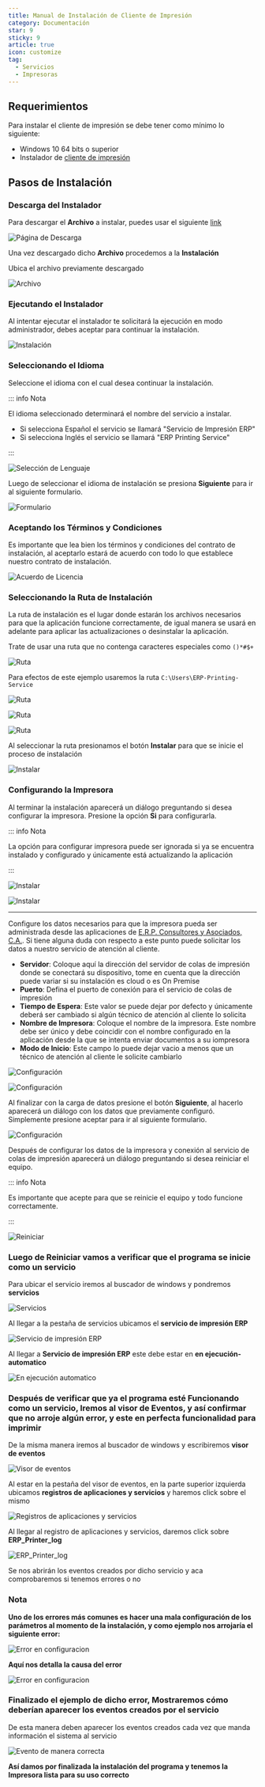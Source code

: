 ```yaml
---
title: Manual de Instalación de Cliente de Impresión
category: Documentación
star: 9
sticky: 9
article: true
icon: customize
tag:
  - Servicios
  - Impresoras
---
```


## Requerimientos

Para instalar el cliente de impresión se debe tener como mínimo lo siguiente:

- Windows 10 64 bits o superior
- Instalador de [cliente de impresión](../../../downloads/updates/devices/printers)

## Pasos de Instalación

### Descarga del Instalador

Para descargar el **Archivo** a instalar, puedes usar el siguiente [link](../../../downloads/updates/devices/printers)

![Página de Descarga](/assets/img/docs/fiscal-printer/download-page.png)

Una vez descargado dicho **Archivo** procedemos a la **Instalación**

Ubica el archivo previamente descargado

![Archivo](/assets/img/docs/fiscal-printer/previously-downloaded-file.png)

### Ejecutando el Instalador

Al intentar ejecutar el instalador te solicitará la ejecución en modo administrador, debes aceptar para continuar la instalación.

![Instalación](/assets/img/docs/fiscal-printer/setup.png)

### Seleccionando el Idioma

Seleccione el idioma con el cual desea continuar la instalación.

::: info Nota

El idioma seleccionado determinará el nombre del servicio a instalar.

- Si selecciona Español el servicio se llamará "Servicio de Impresión ERP"
- Si selecciona Inglés el servicio se llamará "ERP Printing Service"

:::

![Selección de Lenguaje](/assets/img/docs/fiscal-printer/select-language.png)

Luego de seleccionar el idioma de instalación se presiona **Siguiente** para ir al siguiente formulario.

![Formulario](/assets/img/docs/fiscal-printer/setup-2.png)

### Aceptando los Términos y Condiciones

Es importante que lea bien los términos y condiciones del contrato de instalación, al aceptarlo estará de acuerdo con todo lo que establece nuestro contrato de instalación.

![Acuerdo de Licencia](/assets/img/docs/fiscal-printer/terms-and-conditions.png)

### Seleccionando la Ruta de Instalación

La ruta de instalación es el lugar donde estarán los archivos necesarios para que la aplicación funcione correctamente, de igual manera se usará en adelante para aplicar las actualizaciones o desinstalar la aplicación.

Trate de usar una ruta que no contenga caracteres especiales como `()*#$+`

![Ruta](/assets/img/docs/fiscal-printer/path.png)

Para efectos de este ejemplo usaremos la ruta `C:\Users\ERP-Printing-Service`

![Ruta](/assets/img/docs/fiscal-printer/path-2.png)

![Ruta](/assets/img/docs/fiscal-printer/path-3.png)

![Ruta](/assets/img/docs/fiscal-printer/path-4.png)

Al seleccionar la ruta presionamos el botón **Instalar** para que se inicie el proceso de instalación

![Instalar](/assets/img/docs/fiscal-printer/install.png)

### Configurando la Impresora

Al terminar la instalación aparecerá un diálogo preguntando si desea configurar la impresora. Presione la opción **Si** para configurarla.

::: info Nota

La opción para configurar impresora puede ser ignorada si ya se encuentra instalado y configurado y únicamente está actualizando la aplicación

:::

![Instalar](/assets/img/docs/fiscal-printer/installation.png)

![Instalar](/assets/img/docs/fiscal-printer/question.png)

---

Configure los datos necesarios para que la impresora pueda ser administrada desde las aplicaciones de [E.R.P. Consultores y Asociados, C.A.](http://erpya.com). Si tiene alguna duda con respecto a este punto puede solicitar los datos a nuestro servicio de atención al cliente.

- **Servidor**: Coloque aquí la dirección del servidor de colas de impresión donde se conectará su dispositivo, tome en cuenta que la dirección puede variar si su instalación es cloud o es On Premise
- **Puerto**: Defina el puerto de conexión para el servicio de colas de impresión
- **Tiempo de Espera**: Este valor se puede dejar por defecto y únicamente deberá ser cambiado si algún técnico de atención al cliente lo solicita
- **Nombre de Impresora**: Coloque el nombre de la impresora. Este nombre debe ser único y debe coincidir con el nombre configurado en la aplicación desde la que se intenta enviar documentos a su iompresora
- **Modo de Inicio**: Este campo lo puede dejar vacio a menos que un técnico de atención al cliente le solicite cambiarlo

![Configuración](/assets/img/docs/fiscal-printer/print-config.png)

![Configuración](/assets/img/docs/fiscal-printer/print-config-2.png)

Al finalizar con la carga de datos presione el botón **Siguiente**, al hacerlo aparecerá un diálogo con los datos que previamente configuró. Simplemente presione aceptar para ir al siguiente formulario.

![Configuración](/assets/img/docs/fiscal-printer/print-config-3.png)

Después de configurar los datos de la impresora y conexión al servicio de colas de impresión aparecerá un diálogo preguntando si desea reiniciar el equipo.

::: info Nota

Es importante que acepte para que se reinicie el equipo y todo funcione correctamente.

:::

![Reiniciar](/assets/img/docs/fiscal-printer/restart.png)

### Luego de Reiniciar vamos a verificar que el programa se inicie como un servicio

Para ubicar el servicio iremos al buscador de windows y pondremos **servicios**

![Servicios](/assets/img/docs/fiscal-printer/image.png)

Al llegar a la pestaña de servicios ubicamos el **servicio de impresión ERP**

![Servicio de impresión ERP](/assets/img/docs/fiscal-printer/image1.png)

Al llegar a **Servicio de impresión ERP** este debe estar en **en ejecución-automatico**

![En ejecución automatico](/assets/img/docs/fiscal-printer/image2.png)

### Después de verificar que ya el programa esté Funcionando como un servicio, Iremos al visor de Eventos, y así confirmar que no arroje algún error, y este en perfecta funcionalidad para imprimir

De la misma manera iremos al buscador de windows y escribiremos **visor de eventos**

![Visor de eventos](/assets/img/docs/fiscal-printer/image3.png)

Al estar en la pestaña del visor de eventos, en la parte superior izquierda ubicamos **registros de aplicaciones y servicios** y haremos click sobre el mismo

![Registros de aplicaciones y servicios](/assets/img/docs/fiscal-printer/image4.png)

Al llegar al registro de aplicaciones y servicios, daremos click sobre **ERP_Printer_log**

![ERP_Printer_log](/assets/img/docs/fiscal-printer/image5.png)

Se nos abrirán los eventos creados por dicho servicio y aca comprobaremos si tenemos errores o no
### Nota
**Uno de los errores más comunes es hacer una mala configuración de los parámetros al momento de la instalación, y como ejemplo nos arrojaría el siguiente error:**

![Error en configuracion](/assets/img/docs/fiscal-printer/image7.png)

**Aquí nos detalla la causa del error**

![Error en configuracion](/assets/img/docs/fiscal-printer/image8.png)

###  Finalizado el ejemplo de dicho error, Mostraremos cómo deberían aparecer los eventos creados por el servicio

De esta manera deben aparecer los eventos creados cada vez que manda información el sistema al servicio

![Evento de manera correcta](/assets/img/docs/fiscal-printer/image6.png)

**Así damos por finalizada la instalación del programa y tenemos la Impresora lista para su uso correcto**
